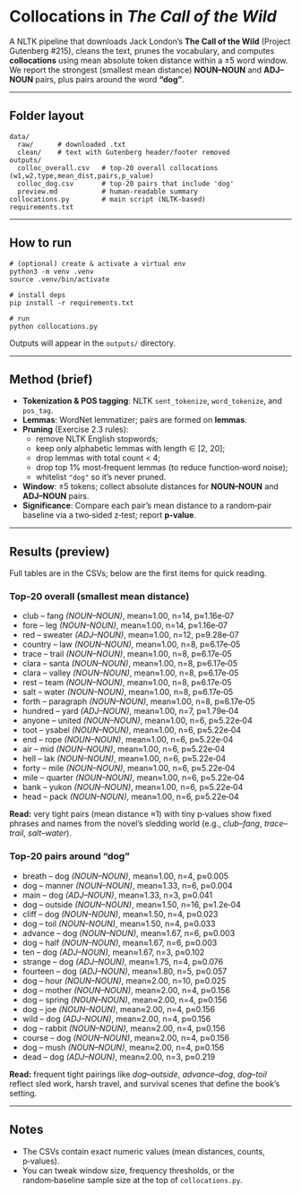 # Collocations in *The Call of the Wild*

A NLTK pipeline that downloads Jack London’s **The Call of the Wild** (Project Gutenberg #215), cleans the text, prunes the vocabulary, and computes **collocations** using mean absolute token distance within a ±5 word window. We report the strongest (smallest mean distance) **NOUN–NOUN** and **ADJ–NOUN** pairs, plus pairs around the word **“dog”**.

---

## Folder layout

    data/
      raw/      # downloaded .txt
      clean/    # text with Gutenberg header/footer removed
    outputs/
      colloc_overall.csv   # top-20 overall collocations (w1,w2,type,mean_dist,pairs,p_value)
      colloc_dog.csv       # top-20 pairs that include 'dog'
      preview.md           # human‑readable summary
    collocations.py        # main script (NLTK-based)
    requirements.txt

---

## How to run

    # (optional) create & activate a virtual env
    python3 -m venv .venv
    source .venv/bin/activate

    # install deps
    pip install -r requirements.txt

    # run
    python collocations.py

Outputs will appear in the `outputs/` directory.

---

## Method (brief)

- **Tokenization & POS tagging**: NLTK `sent_tokenize`, `word_tokenize`, and `pos_tag`.
- **Lemmas**: WordNet lemmatizer; pairs are formed on **lemmas**.
- **Pruning** (Exercise 2.3 rules):
  - remove NLTK English stopwords;
  - keep only alphabetic lemmas with length ∈ [2, 20];
  - drop lemmas with total count < 4;
  - drop top 1% most‑frequent lemmas (to reduce function‑word noise);
  - whitelist `"dog"` so it’s never pruned.
- **Window**: ±5 tokens; collect absolute distances for **NOUN–NOUN** and **ADJ–NOUN** pairs.
- **Significance**: Compare each pair’s mean distance to a random‑pair baseline via a two‑sided z‑test; report **p‑value**.

---

## Results (preview)

Full tables are in the CSVs; below are the first items for quick reading.

### Top‑20 overall (smallest mean distance)

- club – fang *(NOUN–NOUN)*, mean≈1.00, n=14, p≈1.16e‑07  
- fore – leg *(NOUN–NOUN)*, mean≈1.00, n=14, p≈1.16e‑07  
- red – sweater *(ADJ–NOUN)*, mean≈1.00, n=12, p≈9.28e‑07  
- country – law *(NOUN–NOUN)*, mean≈1.00, n=8,  p≈6.17e‑05  
- trace – trail *(NOUN–NOUN)*, mean≈1.00, n=8,  p≈6.17e‑05  
- clara – santa *(NOUN–NOUN)*, mean≈1.00, n=8,  p≈6.17e‑05  
- clara – valley *(NOUN–NOUN)*, mean≈1.00, n=8,  p≈6.17e‑05  
- rest – team *(NOUN–NOUN)*, mean≈1.00, n=8,  p≈6.17e‑05  
- salt – water *(NOUN–NOUN)*, mean≈1.00, n=8,  p≈6.17e‑05  
- forth – paragraph *(NOUN–NOUN)*, mean≈1.00, n=8, p≈6.17e‑05  
- hundred – yard *(ADJ–NOUN)*, mean≈1.00, n=7, p≈1.79e‑04  
- anyone – united *(NOUN–NOUN)*, mean≈1.00, n=6, p≈5.22e‑04  
- toot – ysabel *(NOUN–NOUN)*, mean≈1.00, n=6, p≈5.22e‑04  
- end – rope *(NOUN–NOUN)*, mean≈1.00, n=6, p≈5.22e‑04  
- air – mid *(NOUN–NOUN)*, mean≈1.00, n=6, p≈5.22e‑04  
- hell – lak *(NOUN–NOUN)*, mean≈1.00, n=6, p≈5.22e‑04  
- forty – mile *(NOUN–NOUN)*, mean≈1.00, n=6, p≈5.22e‑04  
- mile – quarter *(NOUN–NOUN)*, mean≈1.00, n=6, p≈5.22e‑04  
- bank – yukon *(NOUN–NOUN)*, mean≈1.00, n=6, p≈5.22e‑04  
- head – pack *(NOUN–NOUN)*, mean≈1.00, n=6, p≈5.22e‑04  

**Read:** very tight pairs (mean distance ≈1) with tiny p‑values show fixed phrases and names from the novel’s sledding world (e.g., *club–fang*, *trace–trail*, *salt–water*).

### Top‑20 pairs around **“dog”**

- breath – dog *(NOUN–NOUN)*, mean≈1.00, n=4, p≈0.005  
- dog – manner *(NOUN–NOUN)*, mean≈1.33, n=6, p≈0.004  
- main – dog *(ADJ–NOUN)*, mean≈1.33, n=3, p≈0.041  
- dog – outside *(NOUN–NOUN)*, mean≈1.50, n=16, p≈1.2e‑04  
- cliff – dog *(NOUN–NOUN)*, mean≈1.50, n=4, p≈0.023  
- dog – toil *(NOUN–NOUN)*, mean≈1.50, n=4, p≈0.033  
- advance – dog *(NOUN–NOUN)*, mean≈1.67, n=6, p≈0.003  
- dog – half *(NOUN–NOUN)*, mean≈1.67, n=6, p≈0.003  
- ten – dog *(ADJ–NOUN)*, mean≈1.67, n=3, p≈0.102  
- strange – dog *(ADJ–NOUN)*, mean≈1.75, n=4, p≈0.076  
- fourteen – dog *(ADJ–NOUN)*, mean≈1.80, n=5, p≈0.057  
- dog – hour *(NOUN–NOUN)*, mean≈2.00, n=10, p≈0.025  
- dog – mother *(NOUN–NOUN)*, mean≈2.00, n=4, p≈0.156  
- dog – spring *(NOUN–NOUN)*, mean≈2.00, n=4, p≈0.156  
- dog – joe *(NOUN–NOUN)*, mean≈2.00, n=4, p≈0.156  
- wild – dog *(ADJ–NOUN)*, mean≈2.00, n=4, p≈0.156  
- dog – rabbit *(NOUN–NOUN)*, mean≈2.00, n=4, p≈0.156  
- course – dog *(NOUN–NOUN)*, mean≈2.00, n=4, p≈0.156  
- dog – mush *(NOUN–NOUN)*, mean≈2.00, n=4, p≈0.156  
- dead – dog *(ADJ–NOUN)*, mean≈2.00, n=3, p≈0.219  

**Read:** frequent tight pairings like *dog–outside*, *advance–dog*, *dog–toil* reflect sled work, harsh travel, and survival scenes that define the book’s setting.

---

## Notes

- The CSVs contain exact numeric values (mean distances, counts, p‑values).  
- You can tweak window size, frequency thresholds, or the random‑baseline sample size at the top of `collocations.py`.
